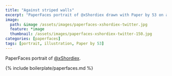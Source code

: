 ```yaml
---
title: "Against striped walls"
excerpt: "PaperFaces portrait of @xShordiex drawn with Paper by 53 on an iPad."
image: 
  path: &image /assets/images/paperfaces-xshordiex-twitter.jpg 
  feature: *image
  thumbnail: /assets/images/paperfaces-xshordiex-twitter-150.jpg
categories: [paperfaces]
tags: [portrait, illustration, Paper by 53]
---
```


PaperFaces portrait of [@xShordiex](https://twitter.com/xShordiex).

{% include boilerplate/paperfaces.md %}
